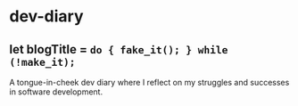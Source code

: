 # dev-diary

## let blogTitle = `do { fake_it(); } while (!make_it);`

A tongue-in-cheek dev diary where I reflect on my struggles and successes in software development.
